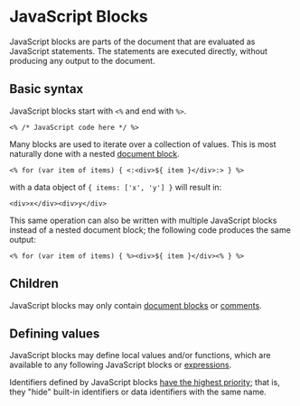 # JavaScript Blocks

JavaScript blocks are parts of the document that are evaluated as JavaScript statements. The statements are executed directly, without producing any output to the document.

## Basic syntax

JavaScript blocks start with `<%` and end with `%>`.

    <% /* JavaScript code here */ %>

Many blocks are used to iterate over a collection of values. This is most naturally done with a nested [document block](document.md).

    <% for (var item of items) { <:<div>${ item }</div>:> } %>
    
with a data object of `{ items: ['x', 'y'] }` will result in:

    <div>x</div><div>y</div>

This same operation can also be written with multiple JavaScript blocks instead of a nested document block; the following code produces the same output:

    <% for (var item of items) { %><div>${ item }</div><% } %>

## Children

JavaScript blocks may only contain [document blocks](document.md) or [comments](comments.md).

## Defining values

JavaScript blocks may define local values and/or functions, which are available to any following JavaScript blocks or [expressions](expressions.md).

Identifiers defined by JavaScript blocks [have the highest priority](identifiers.md); that is, they "hide" built-in identifiers or data identifiers with the same name.